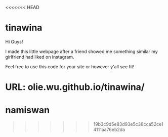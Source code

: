 <<<<<<< HEAD
# tinawina
Hi Guys!

I made this little webpage after a friend showed me something similar my girlfriend had liked on instagram. 

Feel free to use this code for your site or however y'all see fit! 

URL: olie.wu.github.io/tinawina/
=======
# namiswan
>>>>>>> 19b3c9d5e83d93e5c38cca52ce14111aa76eb2da
